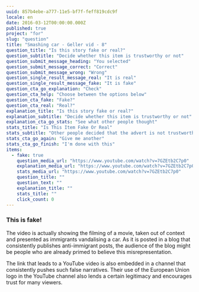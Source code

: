 ```yaml
---
uuid: 857b4ebe-a777-11e5-bf7f-feff819cdc9f
locale: en
date: 2016-03-12T00:00:00.000Z
published: true
project: "for"
slug: "question"
title: "Smashing car - Geller vid - 8"
question_title: "Is this story fake or real?"
question_subtitle: "Decide whether this item is trustworthy or not"
question_submit_message_heading: "You selected"
question_submit_message_correct: "Correct"
question_submit_message_wrong: "Wrong"
question_single_result_message_real: "It is real"
question_single_result_message_fake: "It is fake"
question_cta_go_explanation: "Check"
question_cta_help: "Choose between the options below"
question_cta_fake: "Fake?"
question_cta_real: "Real?"
explanation_title: "Is this story fake or real?"
explanation_subtitle: "Decide whether this item is trustworthy or not"
explanation_cta_go_stats: "See what other people thought"
stats_title: "Is This Item Fake Or Real"
stats_subtitle: "Other people decided that the advert is not trustworthy"
stats_cta_go_again: "Give me another"
stats_cta_go_finish: "I'm done with this"
items:
  - fake: true
    question_media_url: "https://www.youtube.com/watch?v=7GZEtb2C7p0"
    explanation_media_url: "https://www.youtube.com/watch?v=7GZEtb2C7p0"
    stats_media_url: "https://www.youtube.com/watch?v=7GZEtb2C7p0"
    question_title: ""
    question_text: ""
    explanation_title: ""
    stats_title: ""
    click_count: 0
---
```

### This is fake!

The video is actually showing the filming of a movie, taken out of context and presented as immigrants vandalising a car. As it is posted in a blog that consistently publishes anti-immigrant posts, the audience of the blog might be people who are already primed to believe this misrepresentation. 

The link that leads to a YouTube video is also embedded in a channel that consistently pushes such false narratives. Their use of the European Union logo in the YouTube channel also lends a certain legitimacy and encourages trust for many viewers.